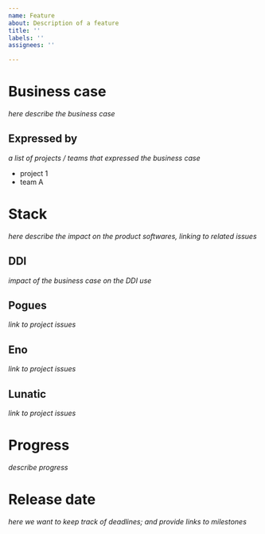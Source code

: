 ```yaml
---
name: Feature
about: Description of a feature
title: ''
labels: ''
assignees: ''

---
```


# Business case
_here describe the business case_

## Expressed by
_a list of projects / teams that expressed the business case_

- project 1
- team A

# Stack
_here describe the impact on the product softwares, linking to related issues_

## DDI
_impact of the business case on the DDI use_

## Pogues
_link to project issues_

## Eno
_link to project issues_

## Lunatic
_link to project issues_

# Progress
_describe progress_

# Release date
_here we want to keep track of deadlines; and provide links to milestones_
